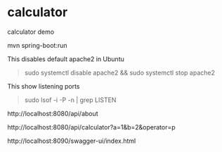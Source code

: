 # calculator
calculator demo


mvn spring-boot:run

This disables default apache2 in Ubuntu
>sudo systemctl disable apache2 && sudo systemctl stop apache2

This show listening ports
>sudo lsof -i -P -n | grep LISTEN

http://localhost:8080/api/about

http://localhost:8080/api/calculator?a=1&b=2&operator=p

 http://localhost:8090/swagger-ui/index.html